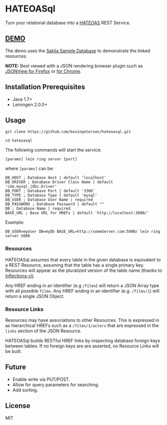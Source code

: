 # HATEOASql

Turn your relational database into a [HATEOAS](https://en.wikipedia.org/wiki/HATEOAS) REST Service. 

## [DEMO](https://hateoasql.herokuapp.com/)
The demo uses the [Sakila Sample Database](https://dev.mysql.com/doc/sakila/en/) to demonstrate the linked resources.

__NOTE:__ Best viewed with a JSON rendering browser plugin such as [JSONView for Firefox](https://addons.mozilla.org/en-us/firefox/addon/jsonview/) or [for Chrome](https://chrome.google.com/webstore/detail/chklaanhfefbnpoihckbnefhakgolnmc).

## Installation Prerequisites
* Java 1.7+
* Leiningen 2.0.0+

## Usage
```git clone https://github.com/kevinpeterson/hateoasql.git```

```cd hateoasql```

The following commands will start the service:

    [params] lein ring server [port]    
    
where ```[params]``` can be:
    
    DB_HOST ; Database Host | default 'localhost'
    DB_DRIVER ; Database Driver Class Name | default 'com.mysql.jdbc.Driver'
    DB_PORT ; Database Port | default '3306'
    DB_TYPE ; Database Type | default 'mysql'
    DB_USER ; Database User Name | required
    DB_PASSWORD ; Database Password | default ""
    DB ; Database Name | required
    BASE_URL ; Base URL for HREFs | default 'http://localhost:3000/'

Example:

    DB_USER=myUser DB=myDb BASE_URL=http://someServer.com:5000/ lein ring server 5000    
    
### Resources
HATEOASql assumes that every table in the given database is equivalent to a REST Resource, assuming that the table has a single primary key. Resources will appear as the pluralized version of the table name (thanks to [inflections-clj](https://github.com/r0man/inflections-clj]).

Any HREF ending in an identifier (e.g ```/films```) will return a JSON Array type with all possible ```films```. Any HREF ending in an identifier (e.g. ```/films/1```) will return a single JSON Object.

### Resource Links
Resources may have associations to other Resources. This is expressed in as hierarchical HREFs such as a ```/films/1/actors``` that are expressed in the ```links``` section of the JSON Resource.

HATEOASql builds RESTful HREF links by inspecting database foreign keys between tables. If no foreign keys are are asserted, no Resource Links will be built.

## Future
* Enable write via PUT/POST.
* Allow for query parameters for searching.
* Add sorting.
    
## License
MIT
